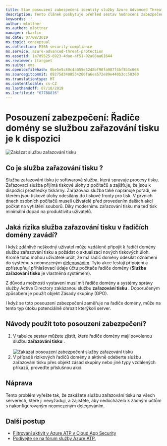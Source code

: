 ```yaml
---
title: Stav posouzení zabezpečení identity služby Azure Advanced Threat Protection | Microsoft Docs
description: Tento článek poskytuje přehled sestav hodnocení zabezpečení služby zařazování tisku v Azure ATP pro stav.
keywords: ''
author: mlottner
ms.author: mlottner
manager: rkarlin
ms.date: 07/08/2019
ms.topic: conceptual
ms.collection: M365-security-compliance
ms.service: azure-advanced-threat-protection
ms.assetid: 1a7d9525-8923-4dae-af51-02a68aa61644
ms.reviewer: itargoet
ms.suite: ems
ms.openlocfilehash: 0be5e5c80c4a055e5248bf90fa987f4bf5b3c668
ms.sourcegitcommit: 09275d3400534200fa6ea572e89e440b3cc58360
ms.translationtype: MT
ms.contentlocale: cs-CZ
ms.lasthandoff: 07/10/2019
ms.locfileid: "67788816"
---
```

# <a name="security-assessment-domain-controllers-with-print-spooler-service-available"></a>Posouzení zabezpečení: Řadiče domény se službou zařazování tisku je k dispozici

![Zakázat službu zařazování tisku](media/atp-mcas-ispm-print-spooler-1.png)
 
## <a name="what-is-the-print-spooler-service"></a>Co je služba **zařazování tisku** ? 

Služba zařazování tisku je softwarová služba, která spravuje procesy tisku. Zařazovací služba přijímá tiskové úlohy z počítačů a zajišťuje, že jsou k dispozici prostředky tiskárny. Zařazovací služba také naplánuje pořadí, ve kterém jsou tiskové úlohy odesílány do tiskové fronty pro tisk. V prvních dnech osobních počítačů museli uživatelé před provedením dalších akcí počkat na vytištění souborů. Díky modernímu zařazování tisku má teď tisk minimální dopad na produktivitu uživatelů.

## <a name="what-risks-does-the-print-spooler-service-on-domain-controllers-introduce"></a>Jaká rizika služba **zařazování tisku** v řadičích domény zavádí? 

I když zdánlivě neškodný uživatel může vzdáleně připojit k řadiči domény službu zařazování tisku a požádat o aktualizaci nových tiskových úloh. Kromě toho mohou uživatelé určit, že má řadič domény odesílat oznámení do systému s neomezeným [delegováním](atp-mcas-ispm-unconstrained-kerberos.md). Tyto akce testují připojení a zpřístupňují přihlašovací údaje účtu počítače řadiče domény (**Služba zařazování tisku** je vlastněná systémem). 

Z důvodu možnosti vystavení musí mít řadiče domény a systémy správy služby Active Directory zakázanou službu **zařazování tisku** . Doporučeným způsobem je použít objekt Zásady skupiny (GPO). 

I když se toto posouzení zabezpečení zaměřuje na řadiče domény, může na tento typ útoku potenciálně ohrozit kterýkoli server.

## <a name="how-do-i-use-this-security-assessment"></a>Návody použít toto posouzení zabezpečení? 
1. V tabulce sestav můžete zjistit, které řadiče domény mají povolenou službu **zařazování tisku** .   
    <br>![Zakázat posouzení zabezpečení služby zařazování tisku](media/atp-mcas-ispm-print-spooler-2.png)
1. V případě rizikových řadičů domény a aktivně odeberte službu zařazování tisku přes objekt zásad skupiny nebo jiné typy vzdálených příkazů, proveďte příslušnou akci.

## <a name="remediation"></a>Náprava

Tento problém vyřešte tak, že zakážete službu zařazování tisku na všech serverech, které ji nevyžadují, a zajistěte, aby nedocházelo k žádným účtům s nakonfigurovaným neomezeným delegováním.
  

## <a name="next-steps"></a>Další postup
- [Filtrování aktivit v Azure ATP v Cloud App Security](atp-activities-filtering-mcas.md)
- [Podívejte se na fórum služby Azure ATP.](https://aka.ms/azureatpcommunity)